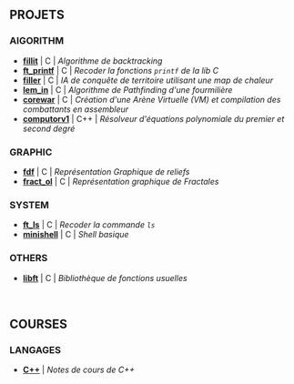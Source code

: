 ## PROJETS

### AlGORITHM

 * **[fillit](https://github.com/tvarnier/42/tree/master/algorithm/fillit)** | C | *Algorithme de backtracking*
 * **[ft_printf](https://github.com/tvarnier/42/tree/master/algorithm/ft_printf)** | C | *Recoder la fonctions `printf` de la lib C*
 * **[filler](https://github.com/tvarnier/42/tree/master/algorithm/filler)** | C | *IA de conquête de territoire utilisant une map de chaleur*
 * **[lem_in](https://github.com/tvarnier/42/tree/master/algorithm/lem_in)** | C | *Algorithme de Pathfinding d'une fourmilière*
 * **[corewar](https://github.com/tvarnier/42/tree/master/algorithm/corewar)** | C | *Création d'une Arène Virtuelle (VM) et compilation des combattants en assembleur*
 * **[computorv1](https://github.com/tvarnier/42/tree/master/algorithm/computorv1)** | C++ | *Résolveur d'équations polynomiale du premier et second degré*

### GRAPHIC

 * **[fdf](https://github.com/tvarnier/42/tree/master/graphic/fdf)** | C | *Représentation Graphique de reliefs* 
 * **[fract_ol](https://github.com/tvarnier/42/tree/master/graphic/fract_ol)** | C | *Représentation graphique de Fractales*
 
### SYSTEM

 * **[ft_ls](https://github.com/tvarnier/42/tree/master/system/ft_ls)** | C | *Recoder la commande `ls`*
 * **[minishell](https://github.com/tvarnier/42/tree/master/system/minishell)** | C | *Shell basique*

### OTHERS

 * **[libft](https://github.com/tvarnier/42/tree/master/libft)** | C | *Bibliothèque de fonctions usuelles*

<br>

## COURSES

### LANGAGES

 * **[C++](https://github.com/tvarnier/42/tree/master/courses/C%2B%2B)** | *Notes de cours de C++*
